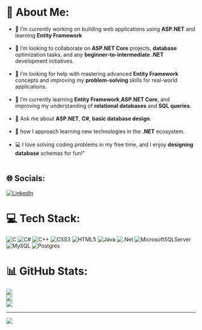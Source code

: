 # 💫 About Me:
- 🔭 I’m currently working on building web applications using **ASP.NET** and learning **Entity Framework** <br><br>
- 👯  I’m looking to collaborate on **ASP.NET Core** projects, **database** optimization tasks, and any **beginner-to-intermediate .NET** development initiatives.<br><br>
- 🤔  I’m looking for help with mastering advanced **Entity Framework** concepts and improving my **problem-solving** skills for real-world applications.<br><br>
- 🎫  I’m currently learning **Entity Framework**,**ASP.NET Core**, and improving my understanding of **relational databases** and **SQL queries**.<br><br>
- 💬  Ask me about **ASP.NET**, **C#**, **basic database design**.<br><br>
- 🎯  how I approach learning new technologies in the **.NET** ecosystem.<br><br>
- 💻  I love solving coding problems in my free time, and I enjoy **designing database** schemas for fun!"<br><br>


## 🌐 Socials:
[![LinkedIn](https://img.shields.io/badge/LinkedIn-%230077B5.svg?logo=linkedin&logoColor=white)](https://linkedin.com/in/rokibul-hassan-remon) 

# 💻 Tech Stack:
![C](https://img.shields.io/badge/c-%2300599C.svg?style=for-the-badge&logo=c&logoColor=white) ![C#](https://img.shields.io/badge/c%23-%23239120.svg?style=for-the-badge&logo=csharp&logoColor=white) ![C++](https://img.shields.io/badge/c++-%2300599C.svg?style=for-the-badge&logo=c%2B%2B&logoColor=white) ![CSS3](https://img.shields.io/badge/css3-%231572B6.svg?style=for-the-badge&logo=css3&logoColor=white) ![HTML5](https://img.shields.io/badge/html5-%23E34F26.svg?style=for-the-badge&logo=html5&logoColor=white) ![Java](https://img.shields.io/badge/java-%23ED8B00.svg?style=for-the-badge&logo=openjdk&logoColor=white) ![.Net](https://img.shields.io/badge/.NET-5C2D91?style=for-the-badge&logo=.net&logoColor=white) ![MicrosoftSQLServer](https://img.shields.io/badge/Microsoft%20SQL%20Server-CC2927?style=for-the-badge&logo=microsoft%20sql%20server&logoColor=white) ![MySQL](https://img.shields.io/badge/mysql-4479A1.svg?style=for-the-badge&logo=mysql&logoColor=white) ![Postgres](https://img.shields.io/badge/postgres-%23316192.svg?style=for-the-badge&logo=postgresql&logoColor=white)
# 📊 GitHub Stats:
![](https://github-readme-stats.vercel.app/api?username=Rokibul-Hassan-Remon&theme=neon&hide_border=false&include_all_commits=false&count_private=false)<br/>
![](https://github-readme-streak-stats.herokuapp.com/?user=Rokibul-Hassan-Remon&theme=neon&hide_border=false)<br/>
![](https://github-readme-stats.vercel.app/api/top-langs/?username=Rokibul-Hassan-Remon&theme=neon&hide_border=false&include_all_commits=false&count_private=false&layout=compact)

---
[![](https://visitcount.itsvg.in/api?id=Rokibul-Hassan-Remon&icon=0&color=0)](https://visitcount.itsvg.in)

<!-- Proudly created with GPRM ( https://gprm.itsvg.in ) -->

